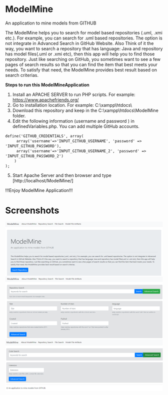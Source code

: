 # ModelMine
An application to mine models from GITHUB

The ModelMine helps you to search for model based repositories (.uml, .xmi etc.). For example, you can search for .uml based repositories. The option is not integrate in Advanced Search in GitHub Website. Also Think of it the way, you want to search a repository that has language: Java and repository has model files(.uml or .xmi etc), then this app will help you to find those repository. Just like searching on GitHub, you sometimes want to see a few pages of search results so that you can find the item that best meets your needs. To satisfy that need, the ModelMine provides best result based on search criterias.


**Steps to run this ModelMineApplication**

1. Install an APACHE SERVER to run PHP scripts. For example: https://www.apachefriends.org/ 
2. Go to installation location. For example: C:\xampp\htdocs\
3. Download this repository and keep in the C:\xampp\htdocs\ModelMine folder.
4. Edit the following information (username and password ) in  definedVariables.php. You can add multiple GitHub accounts.
```
define('GITHUB_CREDENTIALS', array(	
	 array('username'=>'INPUT_GITHUB_USERNAME', 'password' => 'INPUT_GITHUB_PASSWORD'),
	 array('username'=>'INPUT_GITHUB_USERNAME_2', 'password' => 'INPUT_GITHUB_PASSWORD_2')
	)
);
```
5. Start Apache Server and then browser and type [http://localhost/ModelMine/]

!!!Enjoy ModelMine Application!!!

# Screenshots
![picture](img/index.png)
![picture](img/repository.png)
![picture](img/file.png)
